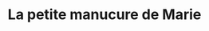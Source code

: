 ---
title: "La petite manucure de Marie"
url: /le-bouscat/la-petite-manucure-de-marie/
shop: beauté
---